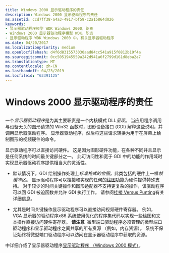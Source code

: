 ```yaml
---
title: Windows 2000 显示驱动程序的责任
description: Windows 2000 显示驱动程序的责任
ms.assetid: ccd7ff38-a4a3-4917-bf59-c2a1b864d026
keywords:
- 显示器驱动程序模型 WDK Windows 2000，职责
- Windows 2000 显示器驱动程序模型 WDK，职责
- 显示驱动程序 WDK Windows 2000 中，有关显示器驱动程序
ms.date: 04/20/2017
ms.localizationpriority: medium
ms.openlocfilehash: d4f6d8315573030aad84cc541a915f0812b19f4a
ms.sourcegitcommit: 0cc5051945559a242d941a6f2799d161d8eba2a7
ms.translationtype: MT
ms.contentlocale: zh-CN
ms.lasthandoff: 04/23/2019
ms.locfileid: "63391125"
---
```

# <a name="windows-2000-display-driver-responsibilities"></a>Windows 2000 显示驱动程序的责任


## <span id="ddk_display_driver_responsibilities_gg"></span><span id="DDK_DISPLAY_DRIVER_RESPONSIBILITIES_GG"></span>


一个*显示器驱动程序*是为其主要职责是一个内核模式 DLL*呈现*。 当应用程序调用与设备无关的图形请求的 Win32 函数时，图形设备接口 (GDI) 解释这些说明，并调用显示器驱动程序。 显示器驱动程序，然后将这些请求转换为用于在屏幕上绘制图形的视频硬件的命令。

显示驱动程序可以直接访问硬件。 这是因为图形硬件功能，在各种不同并且显示是任何系统的时间最关键部分之一。 此可访问性和宽于 GDI 中的功能的作用域时实现显示器驱动程序提供相当大的灵活性。

-   默认情况下，GDI 绘制操作处理上*标准格式的位图*，此类包括的硬件上一样*帧缓冲区*。 显示驱动程序可以挂接和实现的任何[的绘图功能](optional-display-driver-functions.md)为硬件提供特殊支持。 对于较少的时间关键操作和图形适配器不支持更复杂的操作，该驱动程序可以回 GDI 被迫函数并允许 GDI 执行工作。 请参阅[挂接 Versus Punting](hooking-versus-punting.md)有关详细信息。

-   尤其是时间关键操作显示驱动程序可以直接访问视频硬件寄存器。 例如，VGA 显示器的驱动程序*x*86 系统使用优化的程序集代码以实现一些绘图和文本操作直接访问硬件寄存器。
    **请注意**  微型端口驱动程序必须管理的微型端口驱动程序和显示驱动程序之间共享的所有资源 （例如，内存资源）。 系统不保证始终将微型端口驱动程序可以访问在显示器驱动程序中获取的资源。

     

中详细介绍了显示器驱动程序[显示驱动程序 （Windows 2000 模式）](display-drivers--windows-2000-model-.md)。

 

 





